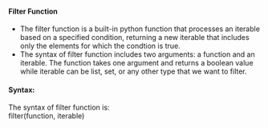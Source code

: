 #### Filter Function

- The filter function is a built-in python function that processes an iterable based on a specified condition, returning a new iterable that includes only the elements for which the condtion is true. <br>
- The syntax of filter function includes two arguments: a function and an iterable. The function takes one argument and returns a boolean value while iterable can be list, set, or any other type that we want to filter.<br>

#### Syntax:
The syntax of filter function is:<br>
filter(function, iterable)
